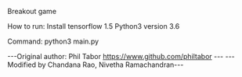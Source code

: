 Breakout game

How to run:
Install tensorflow 1.5
Python3 version 3.6

Command: python3 main.py

---Original author: Phil Tabor https://www.github.com/philtabor ---
---Modified by Chandana Rao, Nivetha Ramachandran---
